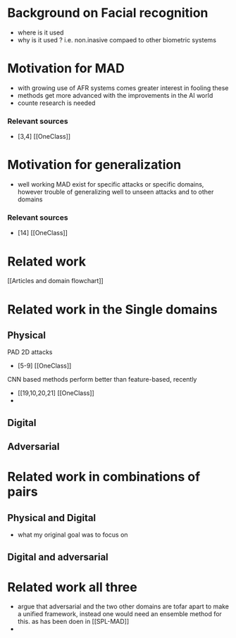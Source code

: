 
# Background on Facial recognition
- where is it used
- why is it used ? i.e. non.inasive compaed to other biometric systems

# Motivation for MAD 
- with growing use of AFR systems comes greater interest in fooling these
- methods get more advanced with the improvements in the AI world
- counte research is needed
### Relevant sources 
- [3,4] [[OneClass]]
# Motivation for generalization 
- well working MAD exist for specific attacks or specific domains, however trouble of generalizing well to unseen attacks and to other domains

### Relevant sources 
- [14] [[OneClass]]

# Related work 
[[Articles and domain flowchart]]
# Related work in the Single domains 
## Physical 
PAD 2D attacks 
- [5-9] [[OneClass]]

CNN based methods perform better than feature-based, recently 
- [[19,10,20,21] [[OneClass]]
- 
## Digital 
## Adversarial 

# Related work in combinations of pairs 
## Physical and Digital 
- what my original goal was to focus on 
## Digital and adversarial 

# Related work all three 
- argue that adversarial and the two other domains are tofar apart to make a unified framework, instead one would need an ensemble method for this. as has been doen in [[SPL-MAD]]
- 
